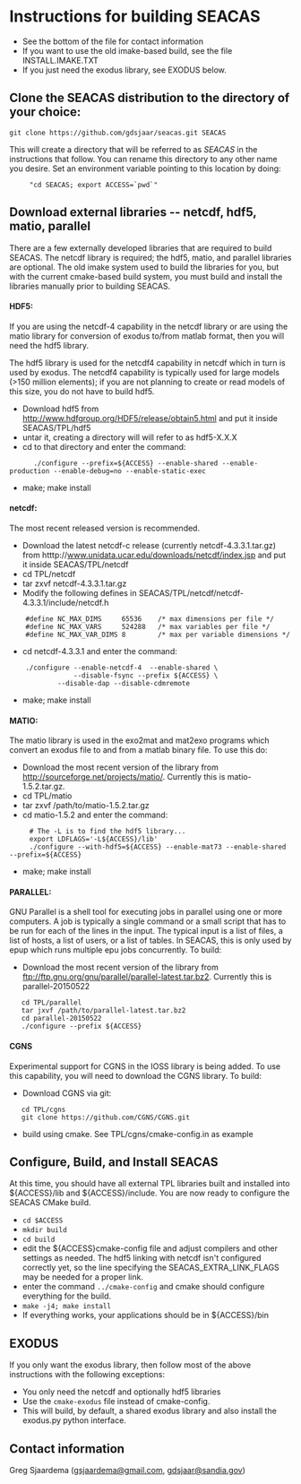 # Instructions for building SEACAS
 * See the bottom of the file for contact information
 * If you want to use the old imake-based build, see the file INSTALL.IMAKE.TXT
 * If you just need the exodus library, see EXODUS below.

## Clone the SEACAS distribution to the directory of your choice:
```
git clone https://github.com/gdsjaar/seacas.git SEACAS
```
This will create a directory that will be referred to as _SEACAS_ in
the instructions that follow. You can rename this directory to any
other name you desire. Set an environment variable pointing to this
location by doing:
```
     "cd SEACAS; export ACCESS=`pwd`"
```
## Download external libraries -- netcdf, hdf5, matio, parallel
There are a few externally developed libraries that are required to
build SEACAS.  The netcdf library is required; the hdf5, matio, and
parallel libraries are optional.  The old imake system used to build
the libraries for you, but with the current cmake-based build system,
you must build and install the libraries manually prior to building
SEACAS.


#### HDF5: 
If you are using the netcdf-4 capability in the netcdf library or are using the matio library for conversion of exodus to/from matlab format, then you will need the hdf5 library. 

The hdf5 library is used for the netcdf4 capability in netcdf which in
turn is used by exodus.  The netcdf4 capability is typically used for
large models (>150 million elements); if you are not planning to
create or read models of this size, you do not have to build hdf5. 

   * Download hdf5 from http://www.hdfgroup.org/HDF5/release/obtain5.html and put it inside SEACAS/TPL/hdf5
   * untar it, creating a directory will will refer to as hdf5-X.X.X
   * cd to that directory and enter the command:
```
      ./configure --prefix=${ACCESS} --enable-shared --enable-production --enable-debug=no --enable-static-exec
```
   * make; make install

#### netcdf:
The most recent released version is recommended. 

 * Download the latest netcdf-c release (currently netcdf-4.3.3.1.tar.gz) from htttp://www.unidata.ucar.edu/downloads/netcdf/index.jsp and put it inside SEACAS/TPL/netcdf
 * cd TPL/netcdf
 * tar zxvf netcdf-4.3.3.1.tar.gz
 * Modify the following defines in SEACAS/TPL/netcdf/netcdf-4.3.3.1/include/netcdf.h

```
	#define NC_MAX_DIMS     65536    /* max dimensions per file */
	#define NC_MAX_VARS     524288   /* max variables per file */
	#define NC_MAX_VAR_DIMS 8        /* max per variable dimensions */
```

 * cd netcdf-4.3.3.1 and enter the command:

```
	./configure --enable-netcdf-4  --enable-shared \
	            --disable-fsync --prefix ${ACCESS} \
		    --disable-dap --disable-cdmremote
```

 * make; make install

#### MATIO:
The matio library is used in the exo2mat and mat2exo programs which convert an exodus file to and from a matlab binary file.  To use this do:

   * Download the most recent version of the library from http://sourceforge.net/projects/matio/. Currently this is matio-1.5.2.tar.gz. 
   * cd TPL/matio
   * tar zxvf /path/to/matio-1.5.2.tar.gz
   * cd matio-1.5.2 and enter the command:
```
     # The -L is to find the hdf5 library...
     export LDFLAGS='-L${ACCESS}/lib'
     ./configure --with-hdf5=${ACCESS} --enable-mat73 --enable-shared --prefix=${ACCESS}
```
   * make; make install

#### PARALLEL: 
GNU Parallel is a shell tool for executing jobs in parallel using one or more computers. A job is typically a single command or a small script that has to be run for each of the lines in the input. The typical input is a list of files, a list of hosts, a list of users, or a list of tables.  In SEACAS, this is only used by epup which runs multiple epu jobs concurrently.  To build:

   * Download the most recent version of the library from ftp://ftp.gnu.org/gnu/parallel/parallel-latest.tar.bz2. Currently this is parallel-20150522
```
   cd TPL/parallel
   tar jxvf /path/to/parallel-latest.tar.bz2
   cd parallel-20150522
   ./configure --prefix ${ACCESS}
```
#### CGNS
Experimental support for CGNS in the IOSS library is being added.  To use this capability, you will need to download the CGNS library.  To build:

   * Download CGNS via git:
```
   cd TPL/cgns
   git clone https://github.com/CGNS/CGNS.git
```
   * build using cmake.  See TPL/cgns/cmake-config.in as example

## Configure, Build, and Install SEACAS
At this time, you should have all external TPL libraries built and
installed into ${ACCESS}/lib and ${ACCESS}/include. You are now ready
to configure the SEACAS CMake build.

   * `cd $ACCESS`
   * `mkdir build`
   * `cd build`
   * edit the ${ACCESS}cmake-config file and adjust compilers and
     other settings as needed. The hdf5 linking with netcdf isn't
configured correctly yet, so the line specifying the
SEACAS_EXTRA_LINK_FLAGS may be needed for a proper link.
   * enter the command `../cmake-config` and cmake should configure
everything for the build.
   * `make -j4; make install`
   * If everything works, your applications should be in ${ACCESS}/bin

## EXODUS
If you only want the exodus library, then follow most of the above
instructions with the following exceptions:
  * You only need the netcdf and optionally hdf5 libraries
  * Use the `cmake-exodus` file instead of cmake-config.
  * This will build, by default, a shared exodus library and also
install the exodus.py python interface.

## Contact information

 Greg Sjaardema  (gsjaardema@gmail.com,  gdsjaar@sandia.gov)
      
